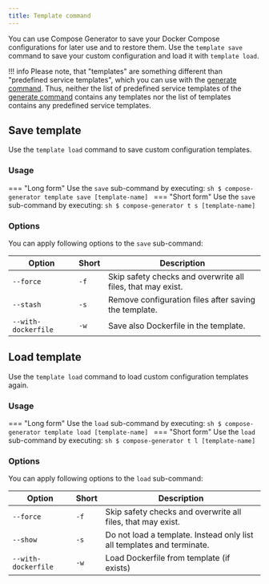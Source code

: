 ```yaml
---
title: Template command
---
```


You can use Compose Generator to save your Docker Compose configurations for later use and to restore them. Use the `template save` command to save your custom configuration and load it with `template load`.

!!! info
    Please note, that "templates" are something different than "predefined service templates", which you can use with the [generate command](../generate). Thus, neither the list of predefined service templates of the [generate command](../generate) contains any templates nor the list of templates contains any predefined service templates.

## Save template

Use the `template load` command to save custom configuration templates.

### Usage
=== "Long form"
    Use the `save` sub-command by executing:
    ```sh
    $ compose-generator template save [template-name]
    ```
=== "Short form"
    Use the `save` sub-command by executing:
    ```sh
    $ compose-generator t s [template-name]
    ```

### Options
You can apply following options to the `save` sub-command:

| Option              | Short | Description                                                 |
| ------------------- | ----- | ----------------------------------------------------------- |
| `--force`           | `-f`  | Skip safety checks and overwrite all files, that may exist. |
| `--stash`           | `-s`  | Remove configuration files after saving the template.       |
| `--with-dockerfile` | `-w`  | Save also Dockerfile in the template.                       |

## Load template

Use the `template load` command to load custom configuration templates again.

### Usage
=== "Long form"
    Use the `load` sub-command by executing:
    ```sh
    $ compose-generator template load [template-name]
    ```
=== "Short form"
    Use the `load` sub-command by executing:
    ```sh
    $ compose-generator t l [template-name]
    ```

### Options
You can apply following options to the `load` sub-command:

| Option              | Short | Description                                                            |
| ------------------- | ----- | ---------------------------------------------------------------------- |
| `--force`           | `-f`  | Skip safety checks and overwrite all files, that may exist.            |
| `--show`            | `-s`  | Do not load a template. Instead only list all templates and terminate. |
| `--with-dockerfile` | `-w`  | Load Dockerfile from template (if exists)                              |